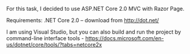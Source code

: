For this task, I decided to use ASP.NET Core 2.0 MVC with Razor Page.

Requirements:
	.NET Core 2.0 – download from http://dot.net/
	


I am using Visual Studio, but you can also build and run the project by command-line interface tools - https://docs.microsoft.com/en-us/dotnet/core/tools/?tabs=netcore2x

